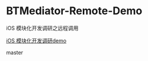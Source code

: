 # BTMediator-Remote-Demo

iOS 模块化开发调研之远程调用

[iOS 模块化开发调研demo](https://github.com/BrooksWon/BTMediator)

master

